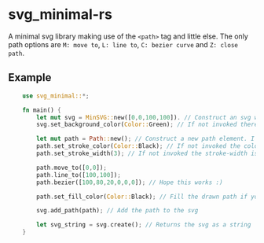 # svg_minimal-rs

A minimal svg library making use of the `<path>` tag and little else. The only path options are `M: move to`, `L: line to`, `C: bezier curve` and `Z: close path`.

## Example
```Rust
    use svg_minimal::*;

    fn main() {
        let mut svg = MinSVG::new([0,0,100,100]). // Construct an svg with the viewBox you would like
        svg.set_background_color(Color::Green); // If not invoked there will be no background

        let mut path = Path::new(); // Construct a new path element. I guess you only really need "one per color".
        path.set_stroke_color(Color::Black); // If not invoked the color is none
        path.set_stroke_width(3); // If not invoked the stroke-width is 0

        path.move_to([0,0]);
        path.line_to([100,100]);
        path.bezier([100,80,20,0,0,0]); // Hope this works :)

        path.set_fill_color(Color::Black); // Fill the drawn path if you want to;

        svg.add_path(path); // Add the path to the svg

        let svg_string = svg.create(); // Returns the svg as a string
    }
```
